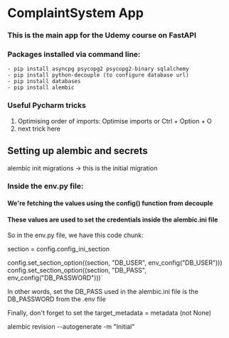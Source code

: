 # ComplaintSystem App

### This is the main app for the Udemy course on FastAPI

### Packages installed via command line:
    - pip install asyncpg psycopg2 psycopg2-binary sqlalchemy 
    - pip install python-decouple (to configure database url)
    - pip install databases
    - pip install alembic  


### Useful Pycharm tricks
1. Optimising order of imports:
    Optimise imports or Ctrl + Option + O
2. next trick here


## Setting up alembic and secrets
alembic init migrations   -> this is the initial migration

### Inside the env.py file:
#### We're fetching the values using the config() function from decouple
#### These values are used to set the credentials inside the alembic.ini file

So in the env.py file, we have this code chunk:

section = config.config_ini_section

config.set_section_option((section, "DB_USER", env_config("DB_USER")))
config.set_section_option((section, "DB_PASS", env_config("DB_PASSWORD")))`

In other words, set the DB_PASS used in the alembic.ini file is the DB_PASSWORD 
from the .env file

Finally, don't forget to set the target_metadata = metadata (not None)


alembic  revision --autogenerate -m "Initial" 